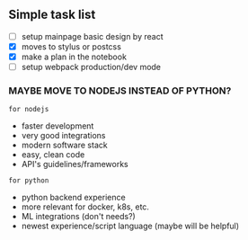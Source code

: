 
## Simple task list

- [ ] setup mainpage basic design by react
- [x] moves to stylus or postcss
- [x] make a plan in the notebook
- [ ] setup webpack production/dev mode

### MAYBE MOVE TO NODEJS INSTEAD OF PYTHON?

`for nodejs`

- faster development
- very good integrations
- modern software stack
- easy, clean code
- API's guidelines/frameworks

`for python`

- python backend experience
- more relevant for docker, k8s, etc.
- ML integrations (don't needs?)
- newest experience/script language (maybe will be helpful)
